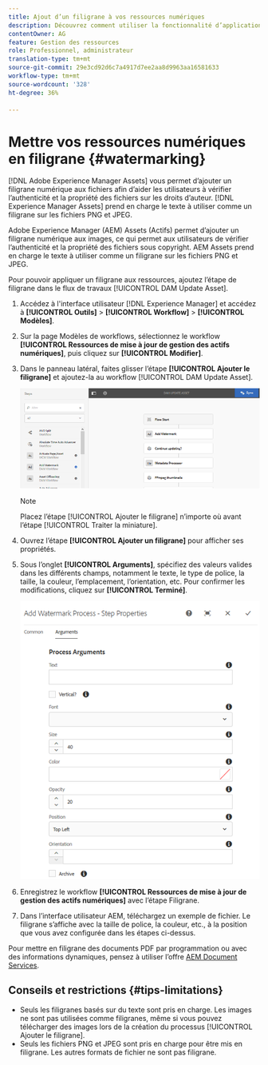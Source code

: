 ```yaml
---
title: Ajout d’un filigrane à vos ressources numériques
description: Découvrez comment utiliser la fonctionnalité d’application d’un filigrane pour ajouter un filigrane numérique aux ressources.
contentOwner: AG
feature: Gestion des ressources
role: Professionnel, administrateur
translation-type: tm+mt
source-git-commit: 29e3cd92d6c7a4917d7ee2aa8d9963aa16581633
workflow-type: tm+mt
source-wordcount: '328'
ht-degree: 36%

---
```



# Mettre vos ressources numériques en filigrane {#watermarking}

[!DNL Adobe Experience Manager Assets] vous permet d’ajouter un filigrane numérique aux fichiers afin d’aider les utilisateurs à vérifier l’authenticité et la propriété des fichiers sur les droits d’auteur. [!DNL Experience Manager Assets] prend en charge le texte à utiliser comme un filigrane sur les fichiers PNG et JPEG.

Adobe Experience Manager (AEM) Assets (Actifs) permet d’ajouter un filigrane numérique aux images, ce qui permet aux utilisateurs de vérifier l’authenticité et la propriété des fichiers sous copyright. AEM Assets prend en charge le texte à utiliser comme un filigrane sur les fichiers PNG et JPEG.

Pour pouvoir appliquer un filigrane aux ressources, ajoutez l’étape de filigrane dans le flux de travaux [!UICONTROL DAM Update Asset].

1. Accédez à l&#39;interface utilisateur [!DNL Experience Manager] et accédez à **[!UICONTROL Outils]** > **[!UICONTROL Workflow]** > **[!UICONTROL Modèles]**.
1. Sur la page Modèles de workflows, sélectionnez le workflow **[!UICONTROL Ressources de mise à jour de gestion des actifs numériques]**, puis cliquez sur **[!UICONTROL Modifier]**.

1. Dans le panneau latéral, faites glisser l’étape **[!UICONTROL Ajouter le filigrane]** et ajoutez-la au workflow [!UICONTROL DAM Update Asset].

   ![Faites glisser l’étape d’ajout de filigrane dans le processus de mise à jour de la gestion des actifs numériques.](assets/add_watermark_step_aem_assets.png)

   >[!NOTE]
   >
   >Placez l’étape [!UICONTROL Ajouter le filigrane] n’importe où avant l’étape [!UICONTROL Traiter la miniature].

1. Ouvrez l’étape **[!UICONTROL Ajouter un filigrane]** pour afficher ses propriétés.
1. Sous l’onglet **[!UICONTROL Arguments]**, spécifiez des valeurs valides dans les différents champs, notamment le texte, le type de police, la taille, la couleur, l’emplacement, l’orientation, etc. Pour confirmer les modifications, cliquez sur **[!UICONTROL Terminé]**.

   ![Indiquer les arguments dans l’étape Ajouter un filigrane dans Assets](assets/arguments_add_watermark_aem_assets.png)

1. Enregistrez le workflow **[!UICONTROL Ressources de mise à jour de gestion des actifs numériques]** avec l’étape Filigrane.
1. Dans l’interface utilisateur AEM, téléchargez un exemple de fichier. Le filigrane s’affiche avec la taille de police, la couleur, etc., à la position que vous avez configurée dans les étapes ci-dessus.

Pour mettre en filigrane des documents PDF par programmation ou avec des informations dynamiques, pensez à utiliser l’offre [AEM Document Services](/help/forms/using/overview-aem-document-services.md).

## Conseils et restrictions {#tips-limitations}

* Seuls les filigranes basés sur du texte sont pris en charge. Les images ne sont pas utilisées comme filigranes, même si vous pouvez télécharger des images lors de la création du processus [!UICONTROL Ajouter le filigrane].
* Seuls les fichiers PNG et JPEG sont pris en charge pour être mis en filigrane. Les autres formats de fichier ne sont pas filigrane.
